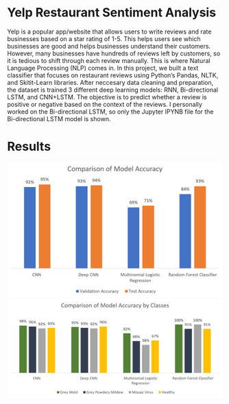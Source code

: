 # Yelp Restaurant Sentiment Analysis

Yelp is a popular app/website that allows users to write reviews and rate businesses based on a star rating of 1-5.  This helps users see which businesses are good and helps businesses understand their customers. However, many businesses have hundreds of reviews left by customers, so it is tedious to shift through each review manually. This is where Natural Language Processing (NLP) comes in. In this project, we built a text classifier that focuses on restaurant reviews using Python’s Pandas, NLTK, and Skitit-Learn libraries.  After neccesary data cleaning and preparation, the dataset is trained 3 different deep learning models: RNN, Bi-directional LSTM, and CNN+LSTM.  The objective is to predict whether a review is positive or negative based on the context of the reviews. I personally worked on the Bi-directional LSTM, so only the Jupyter IPYNB file for the Bi-directional LSTM model is shown.  

# Results 
![alt text](https://github.com/kristienguyen100/Hemp-Disease-Classification/blob/master/Pics/Accuracy.png)
![alt text](https://github.com/kristienguyen100/Hemp-Disease-Classification/blob/master/Pics/Accuracy%20By%20Class.png)
